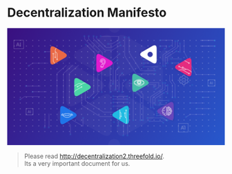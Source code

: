 # Decentralization Manifesto

![](img/manifesto.png)

> Please read http://decentralization2.threefold.io/. <br>
> Its a very important document for us.